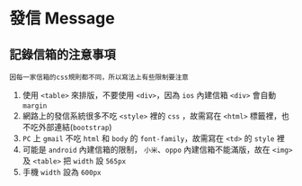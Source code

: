 # 發信 Message

## 記錄信箱的注意事項

```
因每一家信箱的css規則都不同，所以寫法上有些限制要注意
```

1. 使用 `<table>` 來排版，不要使用 `<div>`，因為 `ios` 內建信箱 `<div>` 會自動 `margin`
2. 網路上的發信系統很多不吃 `<style>` 裡的 `css` ，故需寫在 `<html>` 標籤裡，也不吃外部連結(`bootstrap`)
3. `PC` 上 `gmail` 不吃 `html` 和 `body` 的 `font-family`，故需寫在 `<td>` 的 `style` 裡
4. 可能是 `android` 內建信箱的限制， `小米`、`oppo` 內建信箱不能滿版，故在 `<img>` 及 `<table>` 把 `width` 設 `565px`
5. 手機 `width` 設為 `600px`